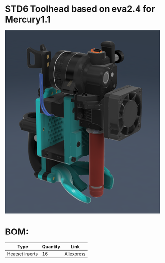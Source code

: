 # STD6 Toolhead based on eva2.4 for Mercury1.1
<img src="IMAGES/STD6_9mm_Extended.png">

# BOM:
| Type | Quantity | Link |
| --- | --- | --- |
| Heatset inserts | 16 | [Aliexpress]() |
